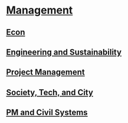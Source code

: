 # [Management](https://benklassen77.github.io)

## [Econ](econ.html)

## [Engineering and Sustainability](engineeringsustainability.html)

## [Project Management](projectmanagement.html)

## [Society, Tech, and City](citysociety.md)

## [PM and Civil Systems](systems.html)
